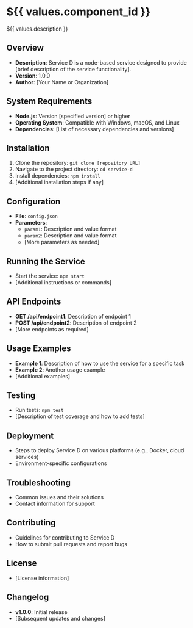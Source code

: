 # ${{ values.component_id }}

${{ values.description }}

## Overview
- **Description**: Service D is a node-based service designed to provide [brief description of the service functionality].
- **Version**: 1.0.0
- **Author**: [Your Name or Organization]

## System Requirements
- **Node.js**: Version [specified version] or higher
- **Operating System**: Compatible with Windows, macOS, and Linux
- **Dependencies**: [List of necessary dependencies and versions]

## Installation
1. Clone the repository: `git clone [repository URL]`
2. Navigate to the project directory: `cd service-d`
3. Install dependencies: `npm install`
4. [Additional installation steps if any]

## Configuration
- **File**: `config.json`
- **Parameters**: 
   - `param1`: Description and value format
   - `param2`: Description and value format
   - [More parameters as needed]

## Running the Service
- Start the service: `npm start`
- [Additional instructions or commands]

## API Endpoints
- **GET /api/endpoint1**: Description of endpoint 1
- **POST /api/endpoint2**: Description of endpoint 2
- [More endpoints as required]

## Usage Examples
- **Example 1**: Description of how to use the service for a specific task
- **Example 2**: Another usage example
- [Additional examples]

## Testing
- Run tests: `npm test`
- [Description of test coverage and how to add tests]

## Deployment
- Steps to deploy Service D on various platforms (e.g., Docker, cloud services)
- Environment-specific configurations

## Troubleshooting
- Common issues and their solutions
- Contact information for support

## Contributing
- Guidelines for contributing to Service D
- How to submit pull requests and report bugs

## License
- [License information]

## Changelog
- **v1.0.0**: Initial release
- [Subsequent updates and changes]